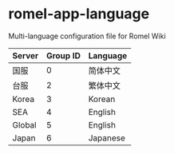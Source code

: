 # romel-app-language
Multi-language configuration file for Romel Wiki


Server | Group ID | Language
-|-|-
国服 | 0 | 简体中文
台服 | 2 | 繁体中文
Korea | 3 | Korean
SEA | 4 | English
Global | 5 | English
Japan | 6 | Japanese

